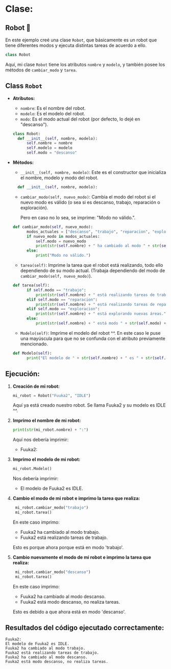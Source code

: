 # Clase:

## Robot 🤖 
En este ejemplo creé una clase `Robot`, que básicamente es un robot que tiene diferentes modos y ejecuta distintas tareas de acuerdo a ello. 

``` python
class Robot  
```

Aquí, mi clase `Robot` tiene los atributos `nombre` y  `modelo`, y también posee los métodos de `cambiar_modo` y `tarea`.

## Class `Robot`

- **Atributos:**
  - `nombre`: Es el nombre del robot.
  - `modelo`: Es el modelo del robot.
  - `modo`: Es el modo actual del robot (por defecto, lo dejé en  "descanso").
  ``` python
  class Robot:
    def __init__(self, nombre, modelo):
        self.nombre = nombre    
        self.modelo = modelo    
        self.modo = "descanso"   
  ```

- **Métodos:**

  - `__init__(self, nombre, modelo)`: Este es el constructor que inicializa el nombre, modelo y modo del robot.

  ``` python
    def __init__(self, nombre, modelo):
  ```

  - `cambiar_modo(self, nuevo_modo)`: Cambia el modo del robot si el nuevo modo es válido (o sea si es descanso, trabajo, reparación o exploración).
  
    Pero en caso no lo sea, se imprime: "Modo no válido.".
  ``` python
  def cambiar_modo(self, nuevo_modo):
        modos_actuales = ["descanso", "trabajo", "reparacion", "exploracion"]
        if nuevo_modo in modos_actuales:
            self.modo = nuevo_modo
            print(str(self.nombre) + " ha cambiado al modo " + str(self.modo) + ".")
        else:
            print("Modo no válido.")
  ```
  - `tarea(self)`: Imprime la tarea que el robot está realizando, todo ello dependiendo de su modo actual. (Trabaja dependiendo del modo de `cambiar_modo(self, nuevo_modo)`).
  ``` python
  def tarea(self):   
        if self.modo == "trabajo":
            print(str(self.nombre) + " está realizando tareas de trabajo.")
        elif self.modo == "reparacion":
            print(str(self.nombre) + " está realizando tareas de reparación.")
        elif self.modo == "exploracion":
            print(str(self.nombre) + " está explorando nuevas áreas.")
        else:
            print(str(self.nombre) + " está modo " + str(self.modo) + ", no realiza tareas.")
  ```

  - `Modelo(self)`: Imprime el modelo del robot ^^. En este caso le puse una mayúscula para que no se confunda con el atributo previamente mencionado.

  ``` python
  def Modelo(self):
        print("El modelo de " + str(self.nombre) + " es " + str(self.modelo) + ".")
  ```

## Ejecución:

1. **Creación de mi robot:**

   ```python
   mi_robot = Robot("Fuuka2", "IDLE")
   ```
    Aquí ya está creado nuestro robot. Se llama Fuuka2 y su modelo es IDLE ^^.

2. **Imprimo el nombre de mi robot:**

   ```python
   print(str(mi_robot.nombre) + ":")
   ```
   Aquí nos debería imprimir:
   - Fuuka2:

3. **Imprimo el modelo de mi robot:**
   ```python
   mi_robot.Modelo()
    ``` 
   Nos debería imprimir:
   - El modelo de Fuuka2 es IDLE.

4. **Cambio el modo de mi robot e imprimo la tarea que realiza:**
   ```python
    mi_robot.cambiar_modo("trabajo")
    mi_robot.tarea()
    ``` 
    En este caso imprimo:
    - Fuuka2 ha cambiado al modo trabajo.
    - Fuuka2 está realizando tareas de trabajo.
    
    Esto es porque ahora porque está en modo 'trabajo'.

5. **Cambio nuevamente el modo de mi robot e imprimo la tarea que realiza:**
   ```python
    mi_robot.cambiar_modo("descanso")
    mi_robot.tarea()
    ``` 
    En este caso imprimo:
    - Fuuka2 ha cambiado al modo descanso.
    - Fuuka2 está modo descanso, no realiza tareas.
    
    Esto es debido a que ahora está en modo 'descanso'.

## Resultados del código ejecutado correctamente:
  ```
  Fuuka2:
  El modelo de Fuuka2 es IDLE.
  Fuuka2 ha cambiado al modo trabajo.
  Fuuka2 está realizando tareas de trabajo.
  Fuuka2 ha cambiado al modo descanso.
  Fuuka2 está modo descanso, no realiza tareas.
  ```
